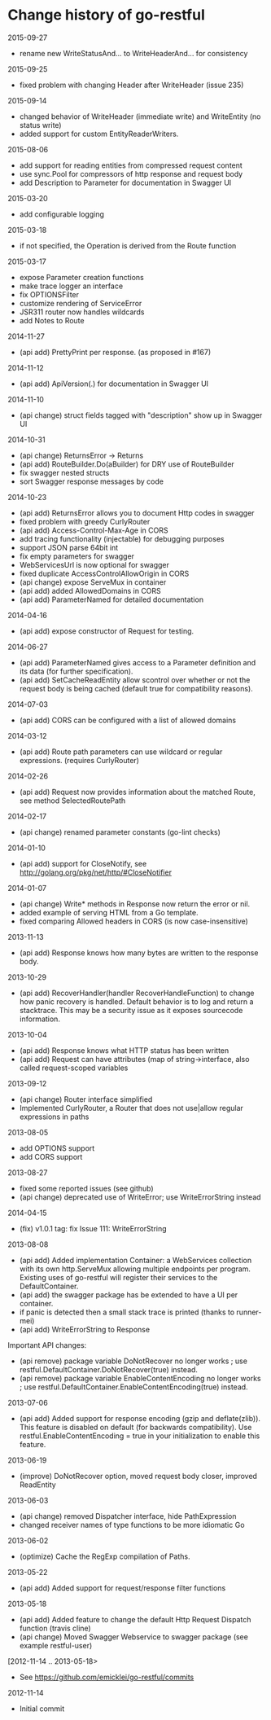 Change history of go-restful
=
2015-09-27
- rename new WriteStatusAnd... to WriteHeaderAnd... for consistency

2015-09-25
- fixed problem with changing Header after WriteHeader (issue 235)

2015-09-14
- changed behavior of WriteHeader (immediate write) and WriteEntity (no status write)
- added support for custom EntityReaderWriters.

2015-08-06
- add support for reading entities from compressed request content
- use sync.Pool for compressors of http response and request body
- add Description to Parameter for documentation in Swagger UI

2015-03-20
- add configurable logging

2015-03-18
- if not specified, the Operation is derived from the Route function

2015-03-17
- expose Parameter creation functions
- make trace logger an interface
- fix OPTIONSFilter
- customize rendering of ServiceError
- JSR311 router now handles wildcards
- add Notes to Route

2014-11-27
- (api add) PrettyPrint per response. (as proposed in #167)

2014-11-12
- (api add) ApiVersion(.) for documentation in Swagger UI

2014-11-10
- (api change) struct fields tagged with "description" show up in Swagger UI

2014-10-31
- (api change) ReturnsError -> Returns
- (api add)    RouteBuilder.Do(aBuilder) for DRY use of RouteBuilder
- fix swagger nested structs
- sort Swagger response messages by code

2014-10-23
- (api add) ReturnsError allows you to document Http codes in swagger
- fixed problem with greedy CurlyRouter
- (api add) Access-Control-Max-Age in CORS
- add tracing functionality (injectable) for debugging purposes
- support JSON parse 64bit int 
- fix empty parameters for swagger
- WebServicesUrl is now optional for swagger
- fixed duplicate AccessControlAllowOrigin in CORS
- (api change) expose ServeMux in container
- (api add) added AllowedDomains in CORS
- (api add) ParameterNamed for detailed documentation

2014-04-16
- (api add) expose constructor of Request for testing.

2014-06-27
- (api add) ParameterNamed gives access to a Parameter definition and its data (for further specification).
- (api add) SetCacheReadEntity allow scontrol over whether or not the request body is being cached (default true for compatibility reasons).

2014-07-03
- (api add) CORS can be configured with a list of allowed domains

2014-03-12
- (api add) Route path parameters can use wildcard or regular expressions. (requires CurlyRouter)

2014-02-26
- (api add) Request now provides information about the matched Route, see method SelectedRoutePath 

2014-02-17
- (api change) renamed parameter constants (go-lint checks)

2014-01-10
 - (api add) support for CloseNotify, see http://golang.org/pkg/net/http/#CloseNotifier

2014-01-07
 - (api change) Write* methods in Response now return the error or nil.
 - added example of serving HTML from a Go template.
 - fixed comparing Allowed headers in CORS (is now case-insensitive)

2013-11-13
 - (api add) Response knows how many bytes are written to the response body.

2013-10-29
 - (api add) RecoverHandler(handler RecoverHandleFunction) to change how panic recovery is handled. Default behavior is to log and return a stacktrace. This may be a security issue as it exposes sourcecode information.

2013-10-04
 - (api add) Response knows what HTTP status has been written
 - (api add) Request can have attributes (map of string->interface, also called request-scoped variables

2013-09-12
 - (api change) Router interface simplified
 - Implemented CurlyRouter, a Router that does not use|allow regular expressions in paths

2013-08-05
 - add OPTIONS support
 - add CORS support

2013-08-27
 - fixed some reported issues (see github)
 - (api change) deprecated use of WriteError; use WriteErrorString instead

2014-04-15
 - (fix) v1.0.1 tag: fix Issue 111: WriteErrorString

2013-08-08
 - (api add) Added implementation Container: a WebServices collection with its own http.ServeMux allowing multiple endpoints per program. Existing uses of go-restful will register their services to the DefaultContainer.
 - (api add) the swagger package has be extended to have a UI per container.
 - if panic is detected then a small stack trace is printed (thanks to runner-mei)
 - (api add) WriteErrorString to Response

Important API changes:

 - (api remove) package variable DoNotRecover no longer works ; use restful.DefaultContainer.DoNotRecover(true) instead.
 - (api remove) package variable EnableContentEncoding no longer works ; use restful.DefaultContainer.EnableContentEncoding(true) instead.
 
 
2013-07-06

 - (api add) Added support for response encoding (gzip and deflate(zlib)). This feature is disabled on default (for backwards compatibility). Use restful.EnableContentEncoding = true in your initialization to enable this feature.

2013-06-19

 - (improve) DoNotRecover option, moved request body closer, improved ReadEntity

2013-06-03

 - (api change) removed Dispatcher interface, hide PathExpression
 - changed receiver names of type functions to be more idiomatic Go

2013-06-02

 - (optimize) Cache the RegExp compilation of Paths.

2013-05-22
	
 - (api add) Added support for request/response filter functions

2013-05-18


 - (api add) Added feature to change the default Http Request Dispatch function (travis cline)
 - (api change) Moved Swagger Webservice to swagger package (see example restful-user)

[2012-11-14 .. 2013-05-18>
 
 - See https://github.com/emicklei/go-restful/commits

2012-11-14

 - Initial commit


